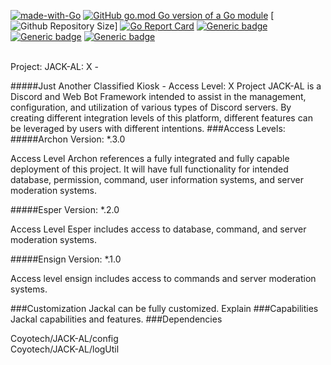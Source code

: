 [![made-with-Go](https://img.shields.io/badge/Made%20with-Go-1f425f.svg)](http://golang.org)
[![GitHub go.mod Go version of a Go module](https://img.shields.io/github/go-mod/go-version/gomods/athens.svg)](https://github.com/gomods/athens)
[![Github Repository Size](https://img.shields.io/github/repo-size/CoyoTan/JACK-AL)]
[![Go Report Card](https://goreportcard.com/badge/github.com/CoyoTan/JACK-AL)](https://goreportcard.com/report/github.com/CoyoTan/JACK-AL)
[![Generic badge](https://img.shields.io/badge/Ensign-0.0.9-GREEN.svg)](https://shields.io/)
[![Generic badge](https://img.shields.io/badge/Esper-0.0.0-BLUE.svg)](https://shields.io/)
[![Generic badge](https://img.shields.io/badge/Archon-0.0.0-RED.svg)](https://shields.io/)

<br>
Project: JACK-AL: X
-

#####Just Another Classified Kiosk - Access Level: X
Project JACK-AL is a Discord and Web Bot Framework intended to assist in the management, configuration, and utilization of various types of Discord servers. By creating different integration levels of this platform, different features can be leveraged by users with different intentions. 
###Access Levels:<br>
#####Archon Version: \*.3.0
<p>
Access Level Archon references a fully integrated and fully capable deployment of this project. It will have full functionality for intended database, permission, command, user information systems, and server moderation systems.
</p>

#####Esper Version: \*.2.0
<p>
Access Level Esper includes access to database, command, and server moderation systems.
</p>

#####Ensign Version: \*.1.0
<p>
Access level ensign includes access to commands and server moderation systems. 
</p>

###Customization 
Jackal can be fully customized. Explain
###Capabilities
Jackal capabilities and features.
###Dependencies
<p>
Coyotech/JACK-AL/config     <br>
Coyotech/JACK-AL/logUtil
</P>
